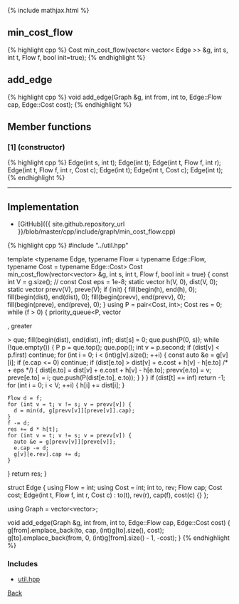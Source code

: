 {% include mathjax.html %}

## min_cost_flow

{% highlight cpp %}
Cost min_cost_flow(vector< vector< Edge >> &g, int s, int t, Flow f, bool init=true);
{% endhighlight %}

## add_edge

{% highlight cpp %}
void add_edge(Graph &g, int from, int to, Edge::Flow cap, Edge::Cost cost);
{% endhighlight %}

## Member functions

### [1] (constructor)
{% highlight cpp %}
Edge(int s, int t);
Edge(int t);
Edge(int t, Flow f, int r);
Edge(int t, Flow f, int r, Cost c);
Edge(int t);
Edge(int t, Cost c);
Edge(int t);
{% endhighlight %}


---------------------------------------

## Implementation

- [GitHub]({{ site.github.repository_url }}/blob/master/cpp/include/graph/min_cost_flow.cpp)

{% highlight cpp %}
#include "../util.hpp"

template <typename Edge,
          typename Flow = typename Edge::Flow,
          typename Cost = typename Edge::Cost>
Cost min_cost_flow(vector<vector<Edge>> &g, int s, int t, Flow f, bool init = true) {
  const int V = g.size();
  // const Cost eps = 1e-8;
  static vector<Cost> h(V, 0), dist(V, 0);
  static vector<int> prevv(V), preve(V);
  if (init) {
    fill(begin(h), end(h), 0);
    fill(begin(dist), end(dist), 0);
    fill(begin(prevv), end(prevv), 0);
    fill(begin(preve), end(preve), 0);
  }
  using P = pair<Cost, int>;
  Cost res = 0;
  while (f > 0) {
    priority_queue<P, vector<P>, greater<P>> que;
    fill(begin(dist), end(dist), inf<Cost>);
    dist[s] = 0;
    que.push(P(0, s));
    while (!que.empty()) {
      P p = que.top(); que.pop();
      int v = p.second;
      if (dist[v] < p.first) continue;
      for (int i = 0; i < (int)g[v].size(); ++i) {
        const auto &e = g[v][i];
        if (e.cap <= 0) continue;
        if (dist[e.to] > dist[v] + e.cost + h[v] - h[e.to] /* + eps */) {
          dist[e.to] = dist[v] + e.cost + h[v] - h[e.to];
          prevv[e.to] = v;
          preve[e.to] = i;
          que.push(P(dist[e.to], e.to));
        }
      }
    }
    if (dist[t] == inf<Cost>) return -1;
    for (int i = 0; i < V; ++i) {
      h[i] += dist[i];
    }

    Flow d = f;
    for (int v = t; v != s; v = prevv[v]) {
      d = min(d, g[prevv[v]][preve[v]].cap);
    }
    f -= d;
    res += d * h[t];
    for (int v = t; v != s; v = prevv[v]) {
      auto &e = g[prevv[v]][preve[v]];
      e.cap -= d;
      g[v][e.rev].cap += d;
    }
  }
  return res;
}

struct Edge {
  using Flow = int;
  using Cost = int;
  int to, rev;
  Flow cap;
  Cost cost;
  Edge(int t, Flow f, int r, Cost c) : to(t), rev(r), cap(f), cost(c) {}
};

using Graph = vector<vector<Edge>>;

void add_edge(Graph &g, int from, int to, Edge::Flow cap, Edge::Cost cost) {
  g[from].emplace_back(to, cap, (int)g[to].size(), cost);
  g[to].emplace_back(from, 0, (int)g[from].size() - 1, -cost);
}
{% endhighlight %}

### Includes

- [util.hpp](../util)

[Back](../..)
